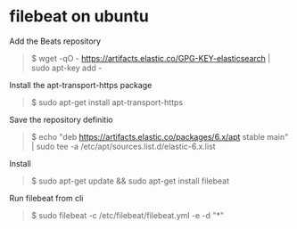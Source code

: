 filebeat on ubuntu     
=============================     
Add the Beats repository     
>$ wget -qO - https://artifacts.elastic.co/GPG-KEY-elasticsearch | sudo apt-key add -     
     
Install the apt-transport-https package     
>$ sudo apt-get install apt-transport-https     
     
Save the repository definitio     
>$ echo "deb https://artifacts.elastic.co/packages/6.x/apt stable main" | sudo tee -a /etc/apt/sources.list.d/elastic-6.x.list     
     
Install     
>$ sudo apt-get update && sudo apt-get install filebeat     
     
Run filebeat from cli     
>$ sudo filebeat -c /etc/filebeat/filebeat.yml -e -d "*"     
     
